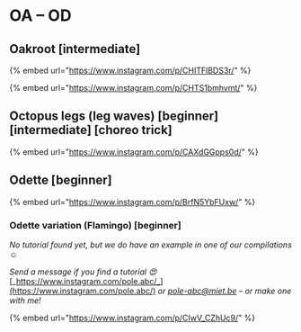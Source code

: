 # OA – OD

## Oakroot \[intermediate]

{% embed url="https://www.instagram.com/p/CHITFlBDS3r/" %}

{% embed url="https://www.instagram.com/p/CHTS1bmhvmt/" %}

## Octopus legs (leg waves) \[beginner] \[intermediate] \[choreo trick]

{% embed url="https://www.instagram.com/p/CAXdGGpps0d/" %}

## Odette \[beginner]

{% embed url="https://www.instagram.com/p/BrfN5YbFUxw/" %}

### Odette variation (Flamingo) \[beginner]

_No tutorial found yet, but we do have an example in one of our compilations ☺️_

_Send a message if you find a tutorial 😍_ [_https://www.instagram.com/pole.abc/_](https://www.instagram.com/pole.abc/) _or_ [_pole-abc@miet.be_](mailto:pole-abc@miet.be) _– or make one with me!_&#x20;

{% embed url="https://www.instagram.com/p/CIwV_CZhUc9/" %}
